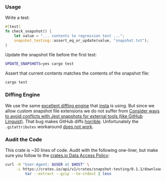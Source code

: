 ### Usage

Write a test:

```rs
#[test]
fn check_snapshot() {
    let value = "... contents to regression test ...";
    snapshot_testing::assert_eq_or_update(value, "snapshot.txt");
}
```

Update the snapshot file before the first test:

```sh
UPDATE_SNAPSHOTS=yes cargo test
```

Assert that current contents matches the contents of the snapshot file:

```sh
cargo test
```

### Diffing Engine

We use the same [excellent diffing engine](https://github.com/mitsuhiko/similar) that [insta](https://github.com/mitsuhiko/insta) is using. But since we allow custom snapshot file extensions we do not suffer from [Consider ways to avoid conflicts with Jest snapshots for external tools (like GitHub Linguist)](https://github.com/mitsuhiko/insta/issues/425). That bug makes GitHub diffs [horrible](https://github.com/trishume/syntect/pull/591/files#diff-f3d28a949326c02c2b2c85c024a030561f3b2521457621bb2550792460c3a2ec). Unfortunately the `.gitattributes` workaround [does not work](https://github.com/trishume/syntect/pull/592#issuecomment-3153214380).

### Audit the Code

This crate is ~30 lines of code. Audit with the following one-liner, but make sure you follow to the [crates.io Data Access Policy](https://crates.io/data-access):

```sh
curl -H "User-Agent: $USER at $HOST" \
     -L https://crates.io/api/v1/crates/snapshot-testing/0.1.1/download |
         tar --extract --gzip --to-stdout | less
```

